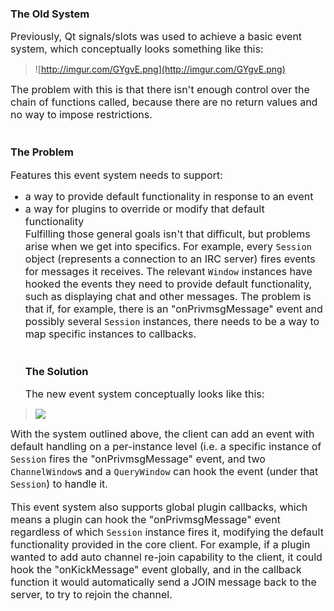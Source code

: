 ### The Old System ###
<font size='3'>Previously, Qt signals/slots was used to achieve a basic event system, which conceptually looks something like this:</font>

> ![http://imgur.com/GYgvE.png](http://imgur.com/GYgvE.png)

<font size='3'>The problem with this is that there isn't enough control over the chain of functions called, because there are no return values and no way to impose restrictions.</font>
<br>
<br>
<h3>The Problem</h3>
<font size='3'>Features this event system needs to support:<br>
<ul><li>a way to provide default functionality in response to an event<br>
</li><li>a way for plugins to override or modify that default functionality<br>
</font>
<font size='3'>Fulfilling those general goals isn't that difficult, but problems arise when we get into specifics. For example, every <code>Session</code> object (represents a connection to an IRC server) fires events for messages it receives. The relevant <code>Window</code> instances have hooked the events they need to provide default functionality, such as displaying chat and other messages. The problem is that if, for example, there is an "onPrivmsgMessage" event and possibly several <code>Session</code> instances, there needs to be a way to map specific instances to callbacks.</font>
<br>
<br>
<h3>The Solution</h3>
<font size='3'>The new event system conceptually looks like this:</font></li></ul>

<blockquote><img src='http://imgur.com/4WjwR.png' /></blockquote>

<font size='3'>With the system outlined above, the client can add an event with default handling on a per-instance level (i.e. a specific instance of <code>Session</code> fires the "onPrivmsgMessage" event, and two <code>ChannelWindow</code>s and a <code>QueryWindow</code> can hook the event (under that <code>Session</code>) to handle it.</font>
<br>
<br>
<font size='3'>This event system also supports global plugin callbacks, which means a plugin can hook the "onPrivmsgMessage" event regardless of which <code>Session</code> instance fires it, modifying the default functionality provided in the core client. For example, if a plugin wanted to add auto channel re-join capability to the client, it could hook the "onKickMessage" event globally, and in the callback function it would automatically send a JOIN message back to the server, to try to rejoin the channel.</font>